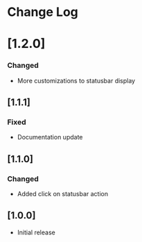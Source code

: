 # Change Log

# [1.2.0]

### Changed
- More customizations to statusbar display

## [1.1.1]

### Fixed
- Documentation update

## [1.1.0]

### Changed
- Added click on statusbar action

## [1.0.0]

- Initial release

